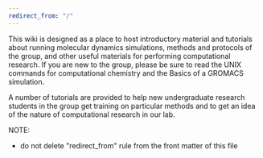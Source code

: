 ```yaml
---
redirect_from: "/"
---
```



This wiki is designed as a place to host introductory material and tutorials about running molecular dynamics simulations, methods and protocols of the group, and other useful materials for performing computational research. If you are new to the group, please be sure to read the UNIX commands for computational chemistry and the Basics of a GROMACS simulation.

 A number of tutorials are provided to help new undergraduate research students in the group get training on particular methods and to get an idea of the nature of computational research in our lab.


NOTE:
- do not delete "redirect_from" rule from the front matter of this file
